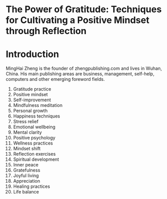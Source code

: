 # The Power of Gratitude: Techniques for Cultivating a Positive Mindset through Reflection

# Introduction



MingHai Zheng is the founder of zhengpublishing.com and lives in Wuhan, China. His main publishing areas are business, management, self-help, computers and other emerging foreword fields.



1. Gratitude practice
2. Positive mindset
3. Self-improvement
4. Mindfulness meditation
5. Personal growth
6. Happiness techniques
7. Stress relief
8. Emotional wellbeing
9. Mental clarity
10. Positive psychology
11. Wellness practices
12. Mindset shift
13. Reflection exercises
14. Spiritual development
15. Inner peace
16. Gratefulness
17. Joyful living
18. Appreciation
19. Healing practices
20. Life balance



